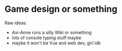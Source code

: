 # Game design or something

Raw ideas:
- Axi-Anne runs a silly Wiki or something
- lots of console typing stuff maybe
- maybe it won't be Vue and web dev, girl idk